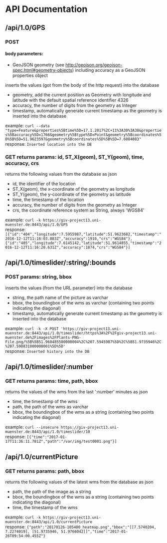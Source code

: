 # API Documentation

## /api/1.0/GPS

### POST

#### body parameters:
- GeoJSON geometry (see http://geojson.org/geojson-spec.html#geometry-objects) including accuracy as a GeoJSON properties object

inserts the values (got from the body of the http request) into the database
- geometry, add the current position as Geometry with longitude and latitude with the default spatial reference identifier 4326
- accuracy, the number of digits from the geometry as Integer
- timestamp, automatically generate current timestamp as the geometry is inserted into the database

example: `curl --data "type=Feature&properties%5Btime%5D=17.1.2017%2C+11%3A30%3A38&properties%5Baccuracy%5D=1766&geometry%5Btype%5D=Point&geometry%5Bcoordinates%5D%5B%5D=51.9623597&geometry%5Bcoordinates%5D%5B%5D=7.6084083"`<br>
response: `Inserted location into the DB`

### GET returns params: id, ST_X(geom), ST_Y(geom), time, accuracy, crs

returns the following values from the database as json
- id, the identifier of the location
- ST_X(geom), the x-coordinate of the geometry as longitude
- ST_Y(geom), the y-coordinate of the geometry as latitude
- time, the timestamp of the location
- accuracy, the number of digits from the geometry as Integer
- crs, the coordinate reference system as String, always 'WGS84'

example: `curl -k https://giv-project13.uni-muenster.de:8443/api/1.0/GPS`<br>
response: `[{"id":"404","longitude":7.5955987,"latitude":51.9623682,"timestamp":"2016-12-12T11:16:03.883Z","accuracy":1910,"crs":"WGS84"},{"id":"405","longitude":7.6145142,"latitude":51.9614855,"timestamp":"2016-12-12T11:16:20.631Z","accuracy":1874,"crs":"WGS84"}]`

## /api/1.0/timeslider/:string/:bounds

### POST params: string, bbox

inserts the values (from the URL parameter) into the database
- string, the path name of the picture as varchar
- bbox, the boundingbox of the wms as varchar (containing two points indicating the diagonal)
- timestamp, automatically generate current timestamp as the geometry is inserted into the database

example: `curl -k -X POST 'https://giv-project13.uni-muenster.de:8443/api/1.0/timeslider/https%3A%2F%2Fgiv-project13.uni-muenster.de%2Fimages%2FPlants-PNG-File.png/%5B%5B51.960485500000004%2C%207.5945987%5D%2C%5B51.9735946%2C%207.598831000000001%5D%5D'`<br>
response: `Inserted history into the DB`

## /api/1.0/timeslider/:number

### GET returns params: time, path, bbox

returns the values of the wms from the last ':number' minutes as json
- time, the timestamp of the wms
- path, the path of the wms as varchar
- bbox, the boundingbox of the wms as a string (containing two points indicating the diagonal)


example: `curl --insecure https://giv-project13.uni-muenster.de:8443/api/1.0/timeslider/10`<br>
response: `[{"time":"2017-01-17T11:36:11.781Z","path":"/var/img/test0001.png"}]`

## /api/1.0/currentPicture

### GET returns params: path, bbox

returns the following values of the latest wms from the database as json
- path, the path of the image as a string
- bbox, the boundingbox of the wms as a string (containing two points indicating the diagonal)
- time, the timestamp of the wms

example: `curl -k https://giv-project13.uni-muenster.de:8443/api/1.0/currentPicture`<br>
response: `{"path":"20170126-105400_heatmap.png","bbox":"[[7.5740204, 7.2274019], [51.9735946, 51.9766042]]","time":"2017-01-26T09:54:00.455Z"}`
